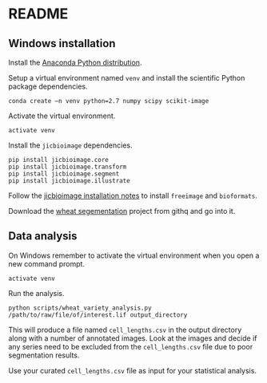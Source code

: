 # README

## Windows installation

Install the [Anaconda Python distribution](http://continuum.io/downloads).

Setup a virtual environment named ``venv`` and install the scientific Python
package dependencies.

```
conda create –n venv python=2.7 numpy scipy scikit-image
```

Activate the virtual environment.

```
activate venv
```

Install the ``jicbioimage`` dependencies.

```
pip install jicbioimage.core
pip install jicbioimage.transform
pip install jicbioimage.segment
pip install jicbioimage.illustrate
```

Follow the
[jicbioimage installation notes](http://jicbioimage.readthedocs.org/en/latest/installation_notes.html)
to install ``freeimage`` and ``bioformats``.

Download the
[wheat segementation](https://githq.nbi.ac.uk/jic-image-analysis/wheat-segmentation)
project from githq and go into it.


## Data analysis

On Windows remember to activate the virtual environment when you open a new
command prompt.

```
activate venv
```

Run the analysis.

```
python scripts/wheat_variety_analysis.py /path/to/raw/file/of/interest.lif output_directory
```

This will produce a file named ``cell_lengths.csv`` in the output directory
along with a number of annotated images. Look at the images and decide if
any series need to be excluded from the ``cell_lengths.csv`` file due to poor
segmentation results.

Use your curated ``cell_lengths.csv`` file as input for your statistical analysis.
